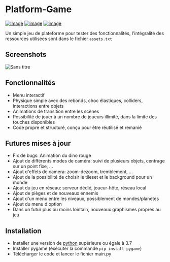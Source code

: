 # Platform-Game
[![image](https://img.shields.io/badge/Language-Python-yellow)](https://www.python.org/)
[![image](https://img.shields.io/badge/Library-Pygame-orange)](https://www.pygame.org/)
[![image](https://img.shields.io/badge/Author-JonathanOll-blue)](https://github.com/JonathanOll/)

Un simple jeu de plateforme pour tester des fonctionnalités, l'intégralité des ressources utilisées sont dans le fichier `assets.txt`

## Screenshots

![Sans titre](https://github.com/JonathanOll/Platform-Game/assets/70845195/b0cd3043-9f25-48a3-a333-805deffc5e1d)

## Fonctionnalités

- Menu interactif
- Physique simple avec des rebonds, choc élastiques, colliders, interactions entre objets
- Animations de transition entre les scènes
- Possibilité de jouer à un nombre de joueurs illimité, dans la limite des touches disponibles
- Code propre et structuré, conçu pour être réutilisé et remanié

## Futures mises à jour

- Fix de bugs: Animation du dino rouge
- Ajout de différents modes de caméra: suivi de plusieurs objets, centrage sur un point fixe, ...
- Ajout d'effets de camera: zoom-dezoom, tremblement, ...
- Ajout de la possibilité de choisir le tileset et le background pour un monde
- Ajout du jeu en réseau: serveur dédié, joueur-hôte, réseau local
- Ajout de pièges et de nouveaux ennemis
- Ajout d'un menu entre les niveaux, possiblement de mondes/planètes
- Ajout du menu d'option
- Dans un futur plus ou moins lointain, nouveaux graphismes propres au jeu

## Installation

- Installer une version de [python](https://www.python.org/) supérieure ou égale à 3.7
- Installer pygame (éxécuter la commande `pip install pygame`)
- Télécharger le code et lancer le fichier main.py
